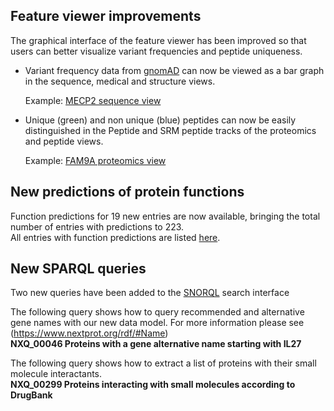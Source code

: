 ## Feature viewer improvements

The graphical interface of the feature viewer has been improved so that users can better visualize variant frequencies and peptide uniqueness.

- Variant frequency data from [gnomAD](https://gnomad.broadinstitute.org/) can now be viewed as a bar graph in the sequence, medical and structure views.<br>

    Example: [MECP2 sequence view](../entry/NX_P51608/sequence)

- Unique (green) and non unique (blue) peptides can now be easily distinguished in the Peptide and SRM peptide tracks of the proteomics and peptide views.

    Example: [FAM9A proteomics view](../entry/NX_Q8IZU1/proteomics)

## New predictions of protein functions

Function predictions for 19 new entries are now available, bringing the total number of entries with predictions to 223. <br>
All entries with function predictions are listed [here](../proteins/search?listId=9O74XY11).

## New SPARQL queries

Two new queries have been added to the [SNORQL](https://snorql.nextprot.org/) search interface 

The following query shows how to query recommended and alternative gene names with our new data model. For more information please see (https://www.nextprot.org/rdf/#Name)<br>
**NXQ_00046 Proteins with a gene alternative name starting with IL27** 

The following query shows how to extract a list of proteins with their small molecule interactants.<br>
**NXQ_00299 Proteins interacting with small molecules according to DrugBank**


